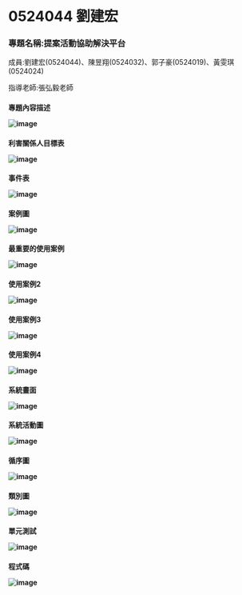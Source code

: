 # 0524044 劉建宏

<p><h3>專題名稱:提案活動協助解決平台</h3><p>
<p>成員:劉建宏(0524044)、陳昱翔(0524032)、郭子豪(0524019)、黃雯琪(0524024)<p>
<p>指導老師:張弘毅老師<p>




<h4>專題內容描述
 <p>
   
![image](專題內容描述.jpg)

<h4>利害關係人目標表
   <p>
     
![image](利害關係人目標表.jpg)

<h4>事件表
   <p>
     
![image](事件表.jpg)

<h4>案例圖
   <p>
     
![image](案例圖.jpg)

<h4>最重要的使用案例
   <p>
     
![image](使用案例.jpg)

<h4>使用案例2
   <p>
     
![image](使用案例2.jpg)

<h4>使用案例3
   <p>
     
![image](使用案例3.jpg)

<h4>使用案例4
   <p>
     
![image](使用案例4.jpg)

<h4>系統畫面
   <p>
     
![image](系統畫面.jpg)

<h4>系統活動圖
   <p>
     
![image](系統活動圖.jpg)

<h4>循序圖
   <p>
     
![image](循序圖.jpg)

<h4>類別圖
   <p>
     
![image](類別圖.jpg)  

<h4>單元測試  
   <p>
     
![image](單元測試.jpg)  

<h4>程式碼  
   <p>
     
![image](程式碼.jpg)  
